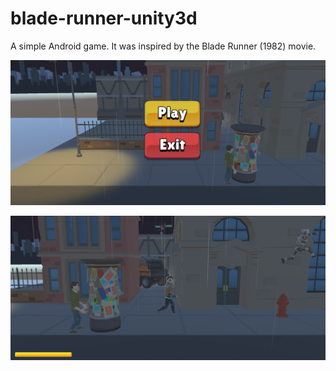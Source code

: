 # blade-runner-unity3d
A simple Android game. It was inspired by the Blade Runner (1982) movie.

![Screenshot of the main menu](images/main-menu.png "Title")

![Screenshot 1](images/gameplay-1.png "Title")
